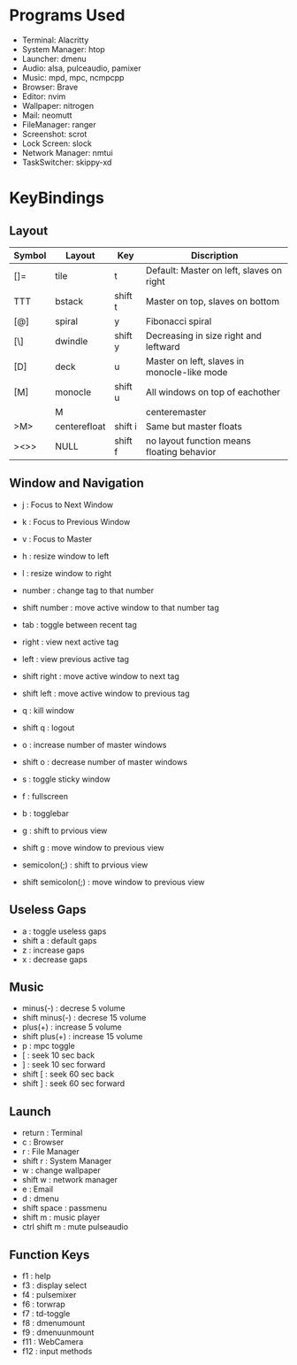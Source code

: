 # Programs Used

- Terminal: Alacritty
- System Manager: htop
- Launcher: dmenu
- Audio: alsa, pulceaudio, pamixer
- Music: mpd, mpc, ncmpcpp
- Browser: Brave
- Editor: nvim
- Wallpaper: nitrogen
- Mail: neomutt
- FileManager: ranger
- Screenshot: scrot
- Lock Screen: slock
- Network Manager: nmtui
- TaskSwitcher: skippy-xd

# KeyBindings

## Layout

| Symbol | Layout       | Key     | Discription                                 |
| ------ | ------------ | ------- | ------------------------------------------- |
| []=    | tile         | t       | Default: Master on left, slaves on right    |
| TTT    | bstack       | shift t | Master on top, slaves on bottom             |
| [@]    | spiral       | y       | Fibonacci spiral                            |
| [\\]   | dwindle      | shift y | Decreasing in size right and leftward       |
| [D]    | deck         | u       | Master on left, slaves in monocle-like mode |
| [M]    | monocle      | shift u | All windows on top of eachother             |
| |M|    | centeremaster| i       | Master in middle, slaves on sides           |
| >M>    | centerefloat | shift i | Same but master floats                      |
| ><>>   | NULL         | shift f | no layout function means floating behavior  |

## Window and Navigation

- j : Focus to Next Window
- k : Focus to Previous Window
- v : Focus to Master
- h : resize window to left
- l : resize window to right
- number : change tag to that number
- shift number : move active window to that number tag
- tab : toggle between recent tag
- right : view next active tag
- left : view previous active tag
- shift right : move active window to next tag
- shift left : move active window to previous tag
- q : kill window
- shift q : logout

- o : increase number of master windows
- shift o : decrease number of master windows
- s : toggle sticky window
- f : fullscreen
- b : togglebar
- g : shift to prvious view
- shift g : move window to previous view
- semicolon(;) : shift to prvious view
- shift semicolon(;) : move window to previous view

## Useless Gaps

- a : toggle useless gaps
- shift a : default gaps
- z : increase gaps
- x : decrease gaps

## Music

- minus(-) : decrese 5 volume
- shift minus(-) : decrese 15 volume
- plus(+) : increase 5 volume
- shift plus(+) : increase 15 volume
- p : mpc toggle
- [ : seek 10 sec back
- ] : seek 10 sec forward
- shift [ : seek 60 sec back
- shift ] : seek 60 sec forward

## Launch

- return : Terminal
- c : Browser
- r : File Manager
- shift r : System Manager
- w : change wallpaper
- shift w : network manager
- e : Email
- d : dmenu
- shift space : passmenu
- shift m : music player
- ctrl shift m : mute pulseaudio

## Function Keys

- f1 : help
- f3 : display select
- f4 : pulsemixer
- f6 : torwrap
- f7 : td-toggle
- f8 : dmenumount
- f9 : dmenuunmount
- f11 : WebCamera
- f12 : input methods

